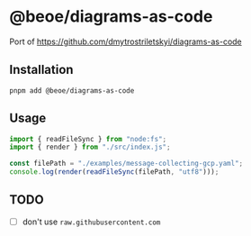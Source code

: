# @beoe/diagrams-as-code

Port of https://github.com/dmytrostriletskyi/diagrams-as-code

## Installation

```
pnpm add @beoe/diagrams-as-code
```

## Usage

```ts
import { readFileSync } from "node:fs";
import { render } from "./src/index.js";

const filePath = "./examples/message-collecting-gcp.yaml";
console.log(render(readFileSync(filePath, "utf8")));
```

## TODO

- [ ] don't use `raw.githubusercontent.com`

